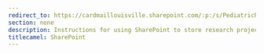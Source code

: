 ```yaml
---
redirect_to: https://cardmaillouisville.sharepoint.com/:p:/s/PediatricResearchAccesstoServices/ERXRYLix4chKnFFwTgoS0FUBQtL8ACRx-tSS1dXzaUlRxA?e=7QkbN6
section: none
description: Instructions for using SharePoint to store research project data
titlecamel: SharePoint
---
```

